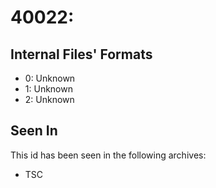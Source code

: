 # 40022: 

## Internal Files' Formats
- 0: Unknown
- 1: Unknown
- 2: Unknown

## Seen In

This id has been seen in the following archives:  

- TSC  
